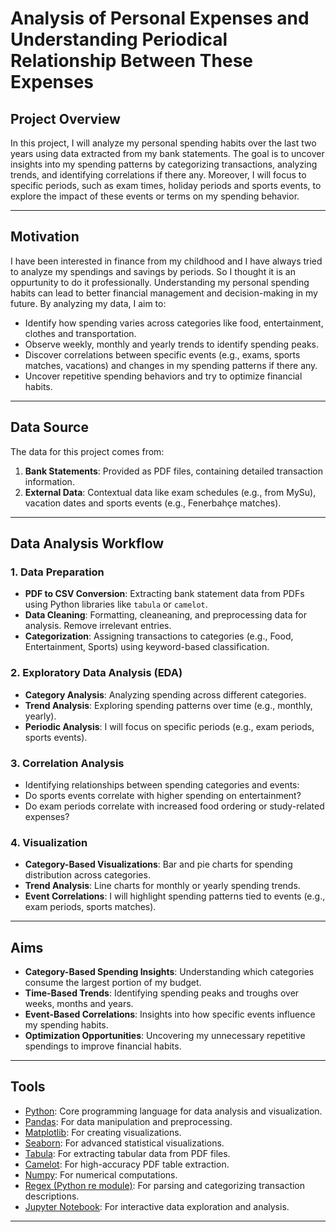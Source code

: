 # Analysis of Personal Expenses and Understanding Periodical Relationship Between These Expenses

## Project Overview
In this project, I will analyze my personal spending habits over the last two years using data extracted from my bank statements. The goal is to uncover insights into my spending patterns by categorizing transactions, analyzing trends, and identifying correlations if there any. Moreover, I will focus to specific periods, such as exam times, holiday periods and sports events, to explore the impact of these events or terms on my spending behavior.

---

## Motivation
I have been interested in finance from my childhood and I have always tried to analyze my spendings and savings by periods. So I thought it is an oppurtunity to do it professionally. Understanding my personal spending habits can lead to better financial management and decision-making in my future. By analyzing my data, I aim to:
- Identify how spending varies across categories like food, entertainment, clothes and transportation.
- Observe weekly, monthly and yearly trends to identify spending peaks.
- Discover correlations between specific events (e.g., exams, sports matches, vacations) and changes in my spending patterns if there any.
- Uncover repetitive spending behaviors and try to optimize financial habits.

---

## Data Source
The data for this project comes from:
1. **Bank Statements**: Provided as PDF files, containing detailed transaction information.
2. **External Data**: Contextual data like exam schedules (e.g., from MySu), vacation dates and sports events (e.g., Fenerbahçe matches).

---

## Data Analysis Workflow

### 1. Data Preparation
- **PDF to CSV Conversion**: Extracting bank statement data from PDFs using Python libraries like `tabula` or `camelot`.
- **Data Cleaning**: Formatting, cleaneaning, and preprocessing data for analysis. Remove irrelevant entries.
- **Categorization**: Assigning transactions to categories (e.g., Food, Entertainment, Sports) using keyword-based classification.

### 2. Exploratory Data Analysis (EDA)
- **Category Analysis**: Analyzing spending across different categories.
- **Trend Analysis**: Exploring spending patterns over time (e.g., monthly, yearly).
- **Periodic Analysis**: I will focus on specific periods (e.g., exam periods, sports events).

### 3. Correlation Analysis
  - Identifying relationships between spending categories and events:
  - Do sports events correlate with higher spending on entertainment?
  - Do exam periods correlate with increased food ordering or study-related expenses?

### 4. Visualization
- **Category-Based Visualizations**: Bar and pie charts for spending distribution across categories.
- **Trend Analysis**: Line charts for monthly or yearly spending trends.
- **Event Correlations**: I will highlight spending patterns tied to events (e.g., exam periods, sports matches).

---

## Aims
- **Category-Based Spending Insights**: Understanding which categories consume the largest portion of my budget.
- **Time-Based Trends**: Identifying spending peaks and troughs over weeks, months and years.
- **Event-Based Correlations**: Insights into how specific events influence my spending habits.
- **Optimization Opportunities**: Uncovering my unnecessary repetitive spendings to improve financial habits.

---

## Tools

- [Python](https://www.python.org/): Core programming language for data analysis and visualization.
- [Pandas](https://pandas.pydata.org/): For data manipulation and preprocessing.
- [Matplotlib](https://matplotlib.org/): For creating visualizations.
- [Seaborn](https://seaborn.pydata.org/): For advanced statistical visualizations.
- [Tabula](https://tabula.technology/): For extracting tabular data from PDF files.
- [Camelot](https://camelot-py.readthedocs.io/): For high-accuracy PDF table extraction.
- [Numpy](https://numpy.org/): For numerical computations.
- [Regex (Python re module)](https://docs.python.org/3/library/re.html): For parsing and categorizing transaction descriptions.
- [Jupyter Notebook](https://jupyter.org/): For interactive data exploration and analysis.


---


